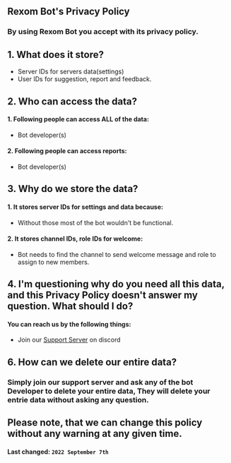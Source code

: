 ## **Rexom Bot's Privacy Policy**
### By using Rexom Bot you accept with its privacy policy.

## 1. What does it store?

 - Server IDs for servers data(settings)
 - User IDs for suggestion, report and feedback.

## 2. Who can access the data?

 #### 1. Following people can access ALL of the data:
 -  Bot developer(s)

#### 2. Following people can access reports:
- Bot developer(s)

## 3. Why do we store the data?

#### 1. It stores server IDs for settings and data because:
- Without those most of the bot wouldn't be functional.

#### 2. It stores channel IDs, role IDs for welcome:
- Bot needs to find the channel to send welcome message and role to assign to new members.

## 4. I'm questioning why do you need all this data, and this Privacy Policy doesn't answer my question. What should I do?

#### You can reach us by the following things:
- Join our [Support Server]([https://discord.gg/2JrxEPtszD](https://discord.gg/a5NJzVmfKp)) on discord

## 6. How can we delete our entire data?

### Simply join our support server and ask any of the bot Developer to delete your entire data, They will delete your entrie data without asking any question.


## Please note, that we can change this policy without any warning at any given time.
#### **Last changed:**  `2022 September 7th`
